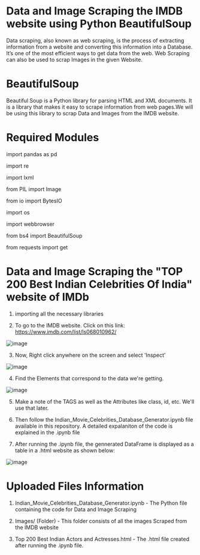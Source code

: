 # Data and Image Scraping the IMDB website using Python BeautifulSoup 

Data scraping, also known as web scraping, is the process of extracting information from a website and converting this information into
a Database. It’s one of the most efficient ways to get data from the web. 
Web Scraping can also be used to scrap Images in the given Website.

# BeautifulSoup

Beautiful Soup is a Python library for parsing HTML and XML documents. It is a library that makes it easy to scrape information from web pages.We will be using this library to scrap Data and Images from the IMDB website.

# Required Modules

import pandas as pd

import re

import lxml

from PIL import Image

from io import BytesIO

import os

import webbrowser

from bs4 import BeautifulSoup

from requests import get

# Data and Image Scraping the "TOP 200 Best Indian Celebrities Of India" website of IMDb

1. importing all the necessary libraries

2. To go to the IMDB website. Click on this link: https://www.imdb.com/list/ls068010962/

![image](https://user-images.githubusercontent.com/54140890/80499110-2fe12d80-898a-11ea-9c59-3ff71607dfb3.png)

3. Now, Right click anywhere on the screen and select 'Inspect' 

![image](https://user-images.githubusercontent.com/54140890/80498910-eb559200-8989-11ea-9b00-82536c499a78.png)

4. Find the Elements that correspond to the data we're getting.

![image](https://user-images.githubusercontent.com/54140890/80499002-0f18d800-898a-11ea-95f4-d93d9f736973.png)

5. Make a note of the TAGS as well as the Attributes like class, id, etc. We'll use that later.

6. Then follow the Indian_Movie_Celebrities_Database_Generator.ipynb file available in this repository. A detailed expalaniton of the code is explained in the .ipynb file

7. After running the .ipynb file, the gennerated DataFrame is displayed as a table in a .html website as shown below:

![image](https://user-images.githubusercontent.com/54140890/80499673-e80ed600-898a-11ea-8e8b-f79d2898c914.png)


# Uploaded Files Information

1. Indian_Movie_Celebrities_Database_Generator.ipynb - The Python file containing the code for Data and Image Scraping

2. Images/ (Folder) - This folder consists of all the images Scraped from the IMDB website

3. Top 200 Best Indian Actors and Actresses.html - The .html file created after running the .ipynb file.

